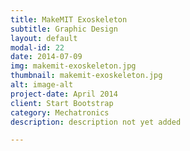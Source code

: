 ```yaml
---
title: MakeMIT Exoskeleton
subtitle: Graphic Design
layout: default
modal-id: 22
date: 2014-07-09
img: makemit-exoskeleton.jpg
thumbnail: makemit-exoskeleton.jpg
alt: image-alt
project-date: April 2014
client: Start Bootstrap
category: Mechatronics
description: description not yet added

---
```


